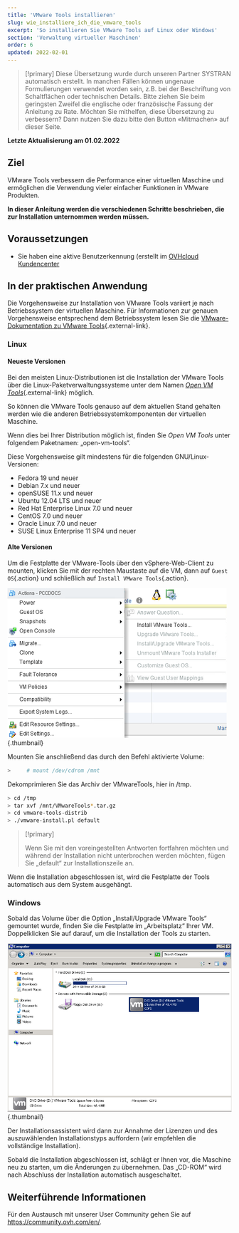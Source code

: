 ```yaml
---
title: 'VMware Tools installieren'
slug: wie_installiere_ich_die_vmware_tools
excerpt: 'So installieren Sie VMware Tools auf Linux oder Windows'
section: 'Verwaltung virtueller Maschinen'
order: 6
updated: 2022-02-01
---
```


> [!primary]
> Diese Übersetzung wurde durch unseren Partner SYSTRAN automatisch erstellt. In manchen Fällen können ungenaue Formulierungen verwendet worden sein, z.B. bei der Beschriftung von Schaltflächen oder technischen Details. Bitte ziehen Sie beim geringsten Zweifel die englische oder französische Fassung der Anleitung zu Rate. Möchten Sie mithelfen, diese Übersetzung zu verbessern? Dann nutzen Sie dazu bitte den Button «Mitmachen» auf dieser Seite.
>

**Letzte Aktualisierung am 01.02.2022**

## Ziel

VMware Tools verbessern die Performance einer virtuellen Maschine und ermöglichen die Verwendung vieler einfacher Funktionen in VMware Produkten.

**In dieser Anleitung werden die verschiedenen Schritte beschrieben, die zur Installation unternommen werden müssen.**

## Voraussetzungen

- Sie haben eine aktive Benutzerkennung (erstellt im [OVHcloud Kundencenter](https://www.ovh.com/auth/?action=gotomanager&from=https://www.ovh.de/&ovhSubsidiary=de)

## In der praktischen Anwendung

Die Vorgehensweise zur Installation von VMware Tools variiert je nach Betriebssystem der virtuellen Maschine. Für Informationen zur genauen Vorgehensweise entsprechend dem Betriebssystem lesen Sie die [VMware-Dokumentation zu VMware Tools](https://kb.vmware.com/s/article/1014294){.external-link}.

### Linux

#### Neueste Versionen

Bei den meisten Linux-Distributionen ist die Installation der VMware Tools über die Linux-Paketverwaltungssysteme unter dem Namen [*Open VM Tools*](https://kb.vmware.com/s/article/2073803){.external-link} möglich.

So können die VMware Tools genauso auf dem aktuellen Stand gehalten werden wie die anderen Betriebssystemkomponenten der virtuellen Maschine. 

Wenn dies bei Ihrer Distribution möglich ist, finden Sie *Open VM Tools* unter folgendem Paketnamen: „open-vm-tools“.

Diese Vorgehensweise gilt mindestens für die folgenden GNU/Linux-Versionen:

- Fedora 19 und neuer
- Debian 7.x und neuer
- openSUSE 11.x und neuer
- Ubuntu 12.04 LTS und neuer
- Red Hat Enterprise Linux 7.0 und neuer
- CentOS 7.0 und neuer
- Oracle Linux 7.0 und neuer
- SUSE Linux Enterprise 11 SP4 und neuer


#### Alte Versionen

Um die Festplatte der VMware-Tools über den vSphere-Web-Client zu mounten, klicken Sie mit der rechten Maustaste auf die VM, dann auf `Guest OS`{.action} und schließlich auf `Install VMware Tools`{.action}. 

![installer VMware Tools](images/tools.png){.thumbnail}

Mounten Sie anschließend das durch den Befehl aktivierte Volume:

```sh
>     # mount /dev/cdrom /mnt
```

Dekomprimieren Sie das Archiv der VMwareTools, hier in /tmp.

```sh
> cd /tmp 
> tar xvf /mnt/VMwareTools*.tar.gz
> cd vmware-tools-distrib
> ./vmware-install.pl default
```

> [!primary]
>
> Wenn Sie mit den voreingestellten Antworten fortfahren möchten und während der Installation nicht unterbrochen werden möchten, fügen Sie „default“ zur Installationszeile an.
> 

Wenn die Installation abgeschlossen ist, wird die Festplatte der Tools automatisch aus dem System ausgehängt.

### Windows

Sobald das Volume über die Option „Install/Upgrade VMware Tools“ gemountet wurde, finden Sie die Festplatte im „Arbeitsplatz“ Ihrer VM. Doppelklicken Sie auf darauf, um die Installation der Tools zu starten.

![VMware tools windows](images/windows.jpg){.thumbnail}

Der Installationsassistent wird dann zur Annahme der Lizenzen und des auszuwählenden Installationstyps auffordern (wir empfehlen die vollständige Installation).

Sobald die Installation abgeschlossen ist, schlägt er Ihnen vor, die Maschine neu zu starten, um die Änderungen zu übernehmen. Das „CD-ROM“ wird nach Abschluss der Installation automatisch ausgeschaltet.

## Weiterführende Informationen

Für den Austausch mit unserer User Community gehen Sie auf <https://community.ovh.com/en/>.
